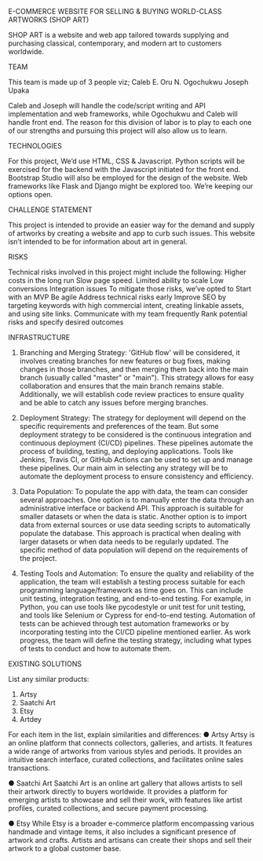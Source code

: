 E-COMMERCE WEBSITE FOR SELLING & BUYING WORLD-CLASS ARTWORKS (SHOP ART)




SHOP ART is a website and web app tailored towards supplying and purchasing classical, contemporary, and modern art to customers worldwide.

TEAM

This team is made up of 3 people viz;
Caleb E. Oru
N. Ogochukwu
Joseph Upaka

Caleb and Joseph will handle the code/script writing and API implementation and web frameworks, while Ogochukwu and Caleb will handle front end. The reason for this division of labor is to play to each one of our strengths and pursuing this project will also allow us to learn.

TECHNOLOGIES

For this project, We’d use HTML, CSS & Javascript. Python scripts will be exercised for the backend with the Javascript initiated for the front end. Bootstrap Studio will also be employed for the design of the website. Web frameworks like Flask and Django might be explored too. We’re keeping our options open.




CHALLENGE STATEMENT

This project is intended to provide an easier way for the demand and supply of artworks by creating a website and app to curb such issues. This website isn’t intended to be for information about art in general.

RISKS

Technical risks involved in this project might include the following:
Higher costs in the long run
Slow page speed.
Limited ability to scale
Low conversions
Integration issues
To mitigate those risks, we’ve opted to
Start with an MVP
Be agile
Address technical risks early
Improve SEO by targeting keywords with high commercial intent, creating linkable assets, and using site links.
Communicate with my team frequently
Rank potential risks and specify desired outcomes

INFRASTRUCTURE
 
1. Branching and Merging Strategy:
'GitHub flow' will be considered, it involves creating branches for new features or bug fixes, making changes in those branches, and then merging them back into the main branch (usually called "master" or "main"). This strategy allows for easy collaboration and ensures that the main branch remains stable. Additionally, we will establish code review practices to ensure quality and be able to catch any issues before merging branches.
 
2. Deployment Strategy:
The strategy for deployment will depend on the specific requirements and preferences of the team. But some deployment strategy to be considered is the continuous integration and continuous deployment (CI/CD) pipelines. These pipelines automate the process of building, testing, and deploying applications. Tools like Jenkins, Travis CI, or GitHub Actions can be used to set up and manage these pipelines. Our main aim in selecting any strategy will be to automate the deployment process to ensure consistency and efficiency.
 
3. Data Population:
To populate the app with data, the team can consider several approaches. One option is to manually enter the data through an administrative interface or backend API. This approach is suitable for smaller datasets or when the data is static. Another option is to import data from external sources or use data seeding scripts to automatically populate the database. This approach is practical when dealing with larger datasets or when data needs to be regularly updated. The specific method of data population will depend on the requirements of the project.
 
4. Testing Tools and Automation:
To ensure the quality and reliability of the application, the team will establish a testing process suitable for each programming language/framework as time goes on. This can include unit testing, integration testing, and end-to-end testing. For example, in Python, you can use tools like pycodestyle or unit test for unit testing, and tools like Selenium or Cypress for end-to-end testing. Automation of tests can be achieved through test automation frameworks or by incorporating testing into the CI/CD pipeline mentioned earlier. As work progress, the team will define the testing strategy, including what types of tests to conduct and how to automate them.
 
 
 
EXISTING SOLUTIONS
 
List any similar products:
1. Artsy
2. Saatchi Art
3. Etsy
4. Artdey
 
For each item in the list, explain similarities and differences:
● Artsy
Artsy is an online platform that connects collectors, galleries, and artists. It features a wide range of artworks from various styles and periods. It provides an intuitive search interface, curated collections, and facilitates online sales transactions.
 

● Saatchi Art
Saatchi Art is an online art gallery that allows artists to sell their artwork directly to buyers worldwide. It provides a platform for emerging artists to showcase and sell their work, with features like artist profiles, curated collections, and secure payment processing.
 
● Etsy
While Etsy is a broader e-commerce platform encompassing various handmade and vintage items, it also includes a significant presence of artwork and crafts. Artists and artisans can create their shops and sell their artwork to a global customer base.

